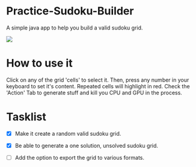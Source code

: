 # Practice-Sudoku-Builder
A simple java app to help you build a valid sudoku grid. 

<img src="https://img.shields.io/badge/Java%20Version-8-green.svg"/>

# How to use it
Click on any of the grid 'cells' to select it. Then, press any number in your keyboard to set it's content.
Repeated cells will highlight in red. 
Check the 'Action' Tab to generate stuff and kill you CPU and GPU in the process.

# Tasklist
- [x] Make it create a random valid sudoku grid.

- [x] Be able to generate a one solution, unsolved sudoku grid.

- [ ] Add the option to export the grid to various formats.
